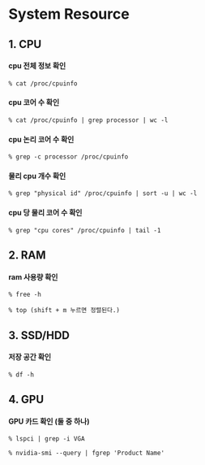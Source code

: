 # System Resource

## 1. CPU

#### cpu 전체 정보 확인

    % cat /proc/cpuinfo

#### cpu 코어 수 확인

    % cat /proc/cpuinfo | grep processor | wc -l

#### cpu 논리 코어 수 확인

    % grep -c processor /proc/cpuinfo

#### 물리 cpu 개수 확인

    % grep "physical id" /proc/cpuinfo | sort -u | wc -l

#### cpu 당 물리 코어 수 확인

    % grep "cpu cores" /proc/cpuinfo | tail -1

## 2. RAM

####  ram 사용량 확인

    % free -h

    % top (shift + m 누르면 정렬된다.)

## 3.  SSD/HDD

#### 저장 공간 확인

    % df -h 

## 4. GPU

#### GPU 카드 확인 (둘 중 하나)
    % lspci | grep -i VGA

    % nvidia-smi --query | fgrep 'Product Name'
